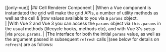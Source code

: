 [[only-vue]]
|## Cell Renderer Component
|
|When a Vue component is instantiated the grid will make the grid APIs, a number of utility methods as well as the cell & 
|row values available to you via a `params` object.  
|
|With Vue 2 and Vue 3 you can access the `params` object via `this.params` in the usual methods (lifecycle hooks, methods etc), and with Vue 3's `setup` 
|via `props.params`.
|
|The interface for both the initial `params` value, as well as the argument passed in subsequent `refresh` calls 
|(see below for details on `refresh`) are as follows:
